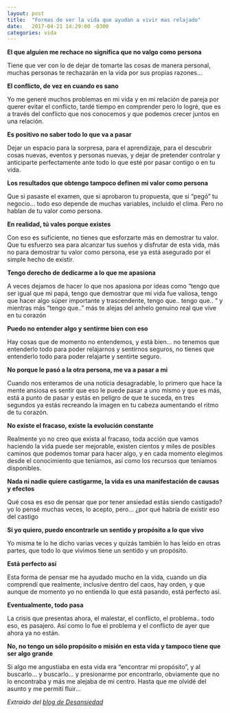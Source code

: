```yaml
---
layout: post
title:  "Formas de ver la vida que ayudan a vivir mas relajado"
date:   2017-04-21 14:29:00 -0300
categories: vida
---
```

**El que alguien me rechace no significa que no valgo como persona**

Tiene que ver con lo de dejar de tomarte las cosas de manera personal, muchas personas te rechazarán en la vida por sus propias razones...

**El conflicto, de vez en cuando es sano**

Yo me generé muchos problemas en mi vida y en mi relación de pareja por querer evitar el conflicto, tardé tiempo en comprender pero lo logré, que es a través del conflicto que nos conocemos y que podemos crecer juntos en una relación.

**Es positivo no saber todo lo que va a pasar**

Dejar un espacio para la sorpresa, para el aprendizaje, para el descubrir cosas nuevas, eventos y personas nuevas, y dejar de pretender controlar y anticiparte perfectamente ante todo lo que esté por pasar contigo o en tu vida.

**Los resultados que obtengo tampoco definen mi valor como persona**

Que si pasaste el examen, que si aprobaron tu propuesta, que si “pegó” tu negocio… todo eso depende de muchas variables, incluido el clima. Pero no hablan de tu valor como persona.

**En realidad, tú vales porque existes**

Con eso es suficiente, no tienes que esforzarte más en demostrar tu valor. Que tu esfuerzo sea para alcanzar tus sueños y disfrutar de esta vida, más no para demostrar tu valor como persona, ese ya está asegurado por el simple hecho de existir.

**Tengo derecho de dedicarme a lo que me apasiona**

A veces dejamos de hacer lo que nos apasiona por ideas como “tengo que ser igual que mi papá, tengo que demostrar que mi vida fue valiosa, tengo que hacer algo súper importante y trascendente, tengo que.. tengo que.. ” y mientras más “tengo que..” más te alejas del anhelo genuino real que vive en tu corazón

**Puedo no entender algo y sentirme bien con eso**

Hay cosas que de momento no entendemos, y está bien… no tenemos que entenderlo todo para poder relajarnos y sentirnos seguros, no tienes que entenderlo todo para poder relajarte y sentirte seguro.

**No porque le pasó a la otra persona, me va a pasar a mi**

Cuando nos enteramos de una noticia desagradable, lo primero que hace la mente ansiosa es sentir que eso le puede pasar a uno mismo y que es más, está a punto de pasar y estás en peligro de que te suceda, en tres segundos ya estás recreando la imagen en tu cabeza aumentando el ritmo de tu corazón.

**No existe el fracaso, existe la evolución constante**

Realmente yo no creo que exista al fracaso, toda acción que vamos haciendo la vida puede ser mejorable, existen cientos y miles de posibles caminos que podemos tomar para hacer algo, y en cada momento elegimos desde el conocimiento que teníamos, así como los recursos que teníamos disponibles.

**Nada ni nadie quiere castigarme, la vida es una manifestación de causas y efectos**

Qué cosa es eso de pensar que por tener ansiedad estás siendo castigado? yo lo pensé muchas veces, lo acepto, pero… ¿por qué habría de existir eso del castigo

**Si yo quiero, puedo encontrarle un sentido y propósito a lo que vivo**

Yo misma te lo he dicho varias veces y quizás también lo has leído en otras partes, que todo lo que vivimos tiene un sentido y un propósito.

**Está perfecto así**

Esta forma de pensar me ha ayudado mucho en la vida, cuando un día comprendí que realmente, inclusive dentro del caos, hay orden, y que aunque de momento yo no entienda lo que está pasando, está perfecto así.

**Eventualmente, todo pasa**

La crisis que presentas ahora, el malestar, el conflicto, el problema.. todo eso, es pasajero. Así como lo fue el problema y el conflicto de ayer que ahora ya no están.  

**No, no tengo un sólo propósito o misión en esta vida y tampoco tiene que ser algo grande**

Si algo me angustiaba en esta vida era “encontrar mi propósito”, y al buscarlo… y buscarlo… y presionarme por encontrarlo, obviamente que no lo encontraba y más me alejaba de mi centro. Hasta que me olvidé del asunto y me permití fluir...

*Extraido del [blog de Desansiedad][original-desansiedad-post]*

[original-desansiedad-post]: http://www.desansiedad.com/2017/04/18/algunas-formas-de-pensar-mas-sanas-para-vivir-mas-relajado/?utm_source=sendinblue&utm_campaign=Te_comparto_mis_formas_de_ver_la_vida_que_me_ayudan_a_vivir_ms_relajada&utm_medium=email
